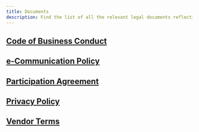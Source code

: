 ```yaml
---
title: Documents
description: Find the list of all the relevant legal documents reflecting how we work
---
```


## [Code of Business Conduct](/docs/legal-code-of-conduct/)

## [e-Communication Policy](/docs/legal-ecommunications-policy/)

## [Participation Agreement](/docs/legal-participation-agreement/)

## [Privacy Policy](/docs/legal-privacy-policy/)

## [Vendor Terms](/docs/legal-vendor-terms/)


